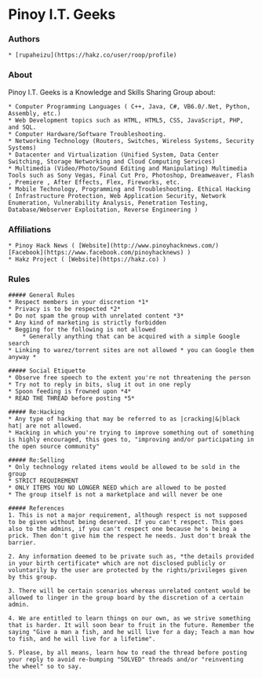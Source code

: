 # Pinoy I.T. Geeks

### Authors
    * [rupaheizu](https://hakz.co/user/roop/profile)

### About

Pinoy I.T. Geeks is a Knowledge and Skills Sharing Group about:

    * Computer Programming Languages ( C++, Java, C#, VB6.0/.Net, Python, Assembly, etc.)
    * Web Development topics such as HTML, HTML5, CSS, JavaScript, PHP, and SQL.
    * Computer Hardware/Software Troubleshooting.
    * Networking Technology (Routers, Switches, Wireless Systems, Security Systems)
    * Datacenter and Virtualization (Unified System, Data Center Switching, Storage Networking and Cloud Computing Services)
    * Multimedia (Video/Photo/Sound Editing and Manipulating) Multimedia Tools such as Sony Vegas, Final Cut Pro, Photoshop, Dreamweaver, Flash , Premiere , After Effects, Flex, Fireworks, etc.
    * Mobile Technology, Programming and Troubleshooting. Ethical Hacking ( Infrastructure Protection, Web Application Security, Network Enumeration, Vulnerability Analysis, Penetration Testing, Database/Webserver Exploitation, Reverse Engineering ) 

### Affiliations
    
    * Pinoy Hack News ( [Website](http://www.pinoyhacknews.com/) [Facebook](https://www.facebook.com/pinoyhacknews) )
    * Hakz Project ( [Website](https://hakz.co) )

### Rules

    ##### General Rules
    * Respect members in your discretion *1*
    * Privacy is to be respected *2*
    * Do not spam the group with unrelated content *3*
    * Any kind of marketing is strictly forbidden
    * Begging for the following is not allowed
        * Generally anything that can be acquired with a simple Google search
    * Linking to warez/torrent sites are not allowed * you can Google them anyway *

    ##### Social Etiquette
    * Observe free speech to the extent you're not threatening the person
    * Try not to reply in bits, slug it out in one reply
    * Spoon feeding is frowned upon *4*
    * READ THE THREAD before posting *5*

    ##### Re:Hacking
    * Any type of hacking that may be referred to as |cracking|&|black hat| are not allowed.
    * Hacking in which you're trying to improve something out of something is highly encouraged, this goes to, "improving and/or participating in the open source community"

    ##### Re:Selling
    * Only technology related items would be allowed to be sold in the group
    * STRICT REQUIREMENT
    * ONLY ITEMS YOU NO LONGER NEED which are allowed to be posted
    * The group itself is not a marketplace and will never be one

    ##### References
    1. This is not a major requirement, although respect is not supposed to be given without being deserved. If you can't respect. This goes also to the admins, if you can't respect one because he's being a prick. Then don't give him the respect he needs. Just don't break the barrier.

    2. Any information deemed to be private such as, *the details provided in your birth certificate* which are not disclosed publicly or voluntarily by the user are protected by the rights/privileges given by this group.

    3. There will be certain scenarios whereas unrelated content would be allowed to linger in the group board by the discretion of a certain admin.

    4. We are entitled to learn things on our own, as we strive something that is harder. It will soon bear to fruit in the future. Remember the saying "Give a man a fish, and he will live for a day; Teach a man how to fish, and he will live for a lifetime".

    5. Please, by all means, learn how to read the thread before posting your reply to avoid re-bumping "SOLVED" threads and/or "reinventing the wheel" so to say.